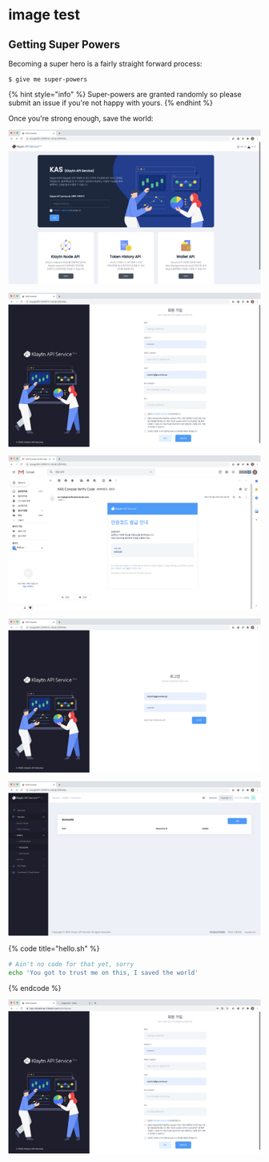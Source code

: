 # image test

## Getting Super Powers

Becoming a super hero is a fairly straight forward process:

```
$ give me super-powers
```

{% hint style="info" %}
 Super-powers are granted randomly so please submit an issue if you're not happy with yours.
{% endhint %}

Once you're strong enough, save the world:

![](.gitbook/assets/2020-08-21-4.29.04.png)



![](.gitbook/assets/2020-08-21-4.29.16.png)





![](.gitbook/assets/2020-08-21-4.29.56.png)

![](.gitbook/assets/2020-08-21-4.35.45.png)

![](.gitbook/assets/2020-08-21-4.20.33.png)

{% code title="hello.sh" %}
```bash
# Ain't no code for that yet, sorry
echo 'You got to trust me on this, I saved the world'
```
{% endcode %}



![](.gitbook/assets/2020-08-21-4.51.17.png)




